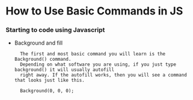# How to Use Basic Commands in JS
### Starting to code using Javascript

- Background and fill

        The first and most basic command you will learn is the Background() command. 
        Depending on what software you are using, if you just type background() it will usually autofill 
        right away. If the autofill works, then you will see a command that looks just like this.
        
        Background(0, 0, 0); 